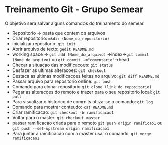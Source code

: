 # Treinamento Git - Grupo Semear

O objetivo sera salvar alguns comandos do treinamento do semear.

- Repositorio -> pasta que contem os arquivos 
- Criar repositorio:
`mkdir (Nome_do_repositorio)` 
- inicializar repositorio:
`git init`
-  Abrir arquivo de texto:
`gedit README.md`
- working space -> `git add (Nome_do_arquivo)` ->index->`git commit (Nome_do_arquivo)` ou `git commit -m"comentario"`->head
- Checar a situacao das modificacoes: `git status`
- Desfazer as ultimas alteracoes: `git checkout`
- Destaca as ultimas modificacoes feitas no arquivo: 
`git diff README.md` 
- Passar arquivo para repositorio online:
`git push` 
- Comando para clonar repositorio
`git clone (link do repositorio)`
- Pegar as alteracoes do remoto e trazer para o seu repositorio local:
`git pull`
- Para visualizar o historico de commits utiiza-se o comando:
`git log`
- Comando para mostrar conteudo:
`cat README.md`
- Criar ramificacao:
`git checkout -b ramificacao1`
- Voltar para o master:
`git checkout master`
- passar ramificacao criada para o remoto
`git push origin ramificao1` ou `git push --set-upstream origin ramificacao1`
- Para juntar a ramificacao com a master usar o comando:
`git merge ramificacao1` 
